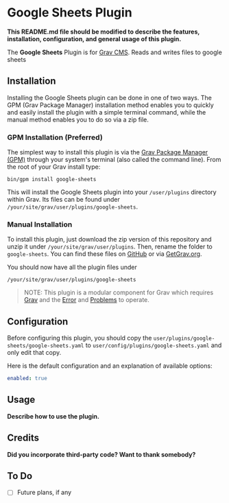 # Google Sheets Plugin

**This README.md file should be modified to describe the features, installation, configuration, and general usage of this plugin.**

The **Google Sheets** Plugin is for [Grav CMS](http://github.com/getgrav/grav). Reads and writes files to google sheets

## Installation

Installing the Google Sheets plugin can be done in one of two ways. The GPM (Grav Package Manager) installation method enables you to quickly and easily install the plugin with a simple terminal command, while the manual method enables you to do so via a zip file.

### GPM Installation (Preferred)

The simplest way to install this plugin is via the [Grav Package Manager (GPM)](http://learn.getgrav.org/advanced/grav-gpm) through your system's terminal (also called the command line).  From the root of your Grav install type:

    bin/gpm install google-sheets

This will install the Google Sheets plugin into your `/user/plugins` directory within Grav. Its files can be found under `/your/site/grav/user/plugins/google-sheets`.

### Manual Installation

To install this plugin, just download the zip version of this repository and unzip it under `/your/site/grav/user/plugins`. Then, rename the folder to `google-sheets`. You can find these files on [GitHub](https://github.com/cole-kainz/grav-plugin-google-sheets) or via [GetGrav.org](http://getgrav.org/downloads/plugins#extras).

You should now have all the plugin files under

    /your/site/grav/user/plugins/google-sheets
	
> NOTE: This plugin is a modular component for Grav which requires [Grav](http://github.com/getgrav/grav) and the [Error](https://github.com/getgrav/grav-plugin-error) and [Problems](https://github.com/getgrav/grav-plugin-problems) to operate.

## Configuration

Before configuring this plugin, you should copy the `user/plugins/google-sheets/google-sheets.yaml` to `user/config/plugins/google-sheets.yaml` and only edit that copy.

Here is the default configuration and an explanation of available options:

```yaml
enabled: true
```

## Usage

**Describe how to use the plugin.**

## Credits

**Did you incorporate third-party code? Want to thank somebody?**

## To Do

- [ ] Future plans, if any

